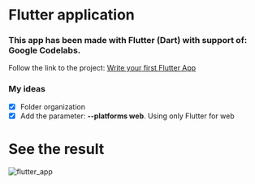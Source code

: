 # Flutter application

### This app has been made with Flutter (Dart) with support of: Google Codelabs.

Follow the link to the project: <a href="https://docs.flutter.dev/get-started/codelab" target="_blank">Write your first Flutter App</a>

### My ideas

- [X] Folder organization
- [X] Add the parameter: **--platforms web**. Using only Flutter for web

# See the result
![flutter_app](https://github.com/daniellucas04/first-flutter-app/assets/97129532/a420bbab-c3bd-4b51-b3f5-ca92ec3a4022)
